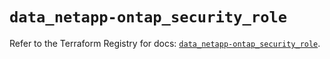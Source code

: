 # `data_netapp-ontap_security_role`

Refer to the Terraform Registry for docs: [`data_netapp-ontap_security_role`](https://registry.terraform.io/providers/netapp/netapp-ontap/2.3.0/docs/data-sources/security_role).
